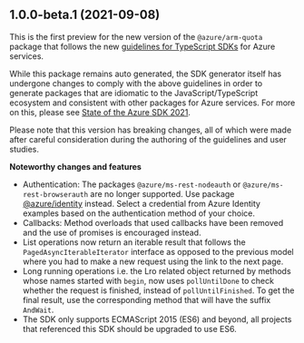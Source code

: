 ## 1.0.0-beta.1 (2021-09-08)

This is the first preview for the new version of the `@azure/arm-quota` package that follows the new [guidelines for TypeScript SDKs](https://azure.github.io/azure-sdk/typescript_introduction.html) for Azure services.

While this package remains auto generated, the SDK generator itself has undergone changes to comply with the above guidelines in order to generate packages that are idiomatic to the JavaScript/TypeScript ecosystem and consistent with other packages for Azure services. For more on this, please see [State of the Azure SDK 2021](https://devblogs.microsoft.com/azure-sdk/state-of-the-azure-sdk-2021/).

Please note that this version has breaking changes, all of which were made after careful consideration during the authoring of the guidelines and user studies.

**Noteworthy changes and features**
- Authentication: The packages `@azure/ms-rest-nodeauth` or `@azure/ms-rest-browserauth` are no longer supported. Use package [@azure/identity](https://www.npmjs.com/package/@azure/identity) instead. Select a credential from Azure Identity examples based on the authentication method of your choice.
- Callbacks: Method overloads that used callbacks have been removed and the use of promises is encouraged instead.
- List operations now return an iterable result that follows the `PagedAsyncIterableIterator` interface as opposed to the previous model where you had to make a new request using the link to the next page.
- Long running operations i.e. the Lro related object returned by methods whose names started with `begin`, now uses `pollUntilDone` to check whether the request is finished, instead of `pollUntilFinished`. To get the final result, use the corresponding method that will have the suffix `AndWait`.
- The SDK only supports ECMAScript 2015 (ES6) and beyond, all projects that referenced this SDK should be upgraded to use ES6.
